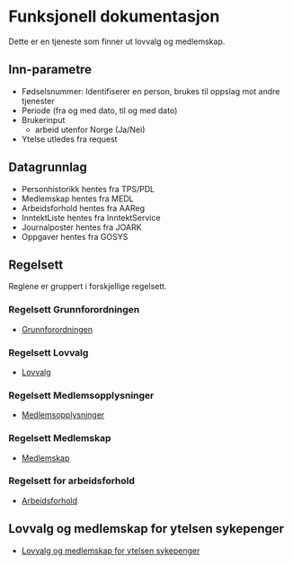 # Funksjonell dokumentasjon

Dette er en tjeneste som finner ut lovvalg og medlemskap.

## Inn-parametre
* Fødselsnummer: Identifiserer en person, brukes til oppslag mot andre tjenester
* Periode (fra og med dato, til og med dato)
* Brukerinput
    * arbeid utenfor Norge (Ja/Nei)
* Ytelse utledes fra request

## Datagrunnlag
* Personhistorikk hentes fra TPS/PDL
* Medlemskap hentes fra MEDL
* Arbeidsforhold hentes fra AAReg
* InntektListe hentes fra InntektService
* Journalposter hentes fra JOARK
* Oppgaver hentes fra GOSYS

## Regelsett

Reglene er gruppert i forskjellige regelsett.

### Regelsett Grunnforordningen
* [Grunnforordningen](features/hovedregler/grunnforordningen/README.md)

### Regelsett Lovvalg
* [Lovvalg](features/hovedregler/lovvalg/README.md)

### Regelsett Medlemsopplysninger
* [Medlemsopplysninger](features/hovedregler/medlemsopplysninger/README.md)

### Regelsett Medlemskap 
* [Medlemskap](features/medlemskap/README.md)

### Regelsett for arbeidsforhold
* [Arbeidsforhold](features/arbeidsforhold/README.md)

## Lovvalg og medlemskap for ytelsen sykepenger
* [Lovvalg og medlemskap for ytelsen sykepenger](features/ytelse/sykepenger/README.md)



